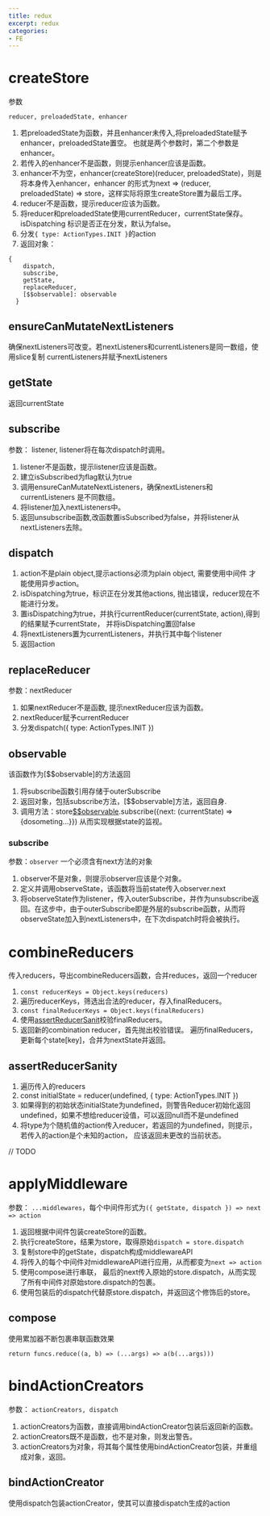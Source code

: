 ```yaml
---
title: redux
excerpt: redux
categories: 
- FE
---
```


# createStore
参数
```
reducer, preloadedState, enhancer
```

1. 若preloadedState为函数，并且enhancer未传入,将preloadedState赋予enhancer，preloadedState置空。
也就是两个参数时，第二个参数是enhancer。
2. 若传入的enhancer不是函数，则提示enhancer应该是函数。
3. enhancer不为空，enhancer(createStore)(reducer, preloadedState)，则是将本身传入enhancer，enhancer
的形式为next => (reducer, preloadedState) => store，这样实际将原生createStore置为最后工序。
4. reducer不是函数，提示reducer应该为函数。
5. 将reducer和preloadedState使用currentReducer，currentState保存。isDispatching
标识是否正在分发，默认为false。
6. 分发`{ type: ActionTypes.INIT }`的action
7. 返回对象：

```
{
    dispatch,
    subscribe,
    getState,
    replaceReducer,
    [$$observable]: observable
  }
```

## ensureCanMutateNextListeners
确保nextListeners可改变。若nextListeners和currentListeners是同一数组，使用slice复制
currentListeners并赋予nextListeners

## getState
返回currentState

## subscribe
参数： listener, listener将在每次dispatch时调用。
1. listener不是函数，提示listener应该是函数。
2. 建立isSubscribed为flag默认为true
3. 调用ensureCanMutateNextListeners，确保nextListeners和currentListeners
是不同数组。
4. 将listener加入nextListeners中。
5. 返回unsubscribe函数,改函数置isSubscribed为false，并将listener从nextListeners去除。

## dispatch
1. action不是plain object,提示actions必须为plain object, 需要使用中间件
才能使用异步action。
2. isDispatching为true，标识正在分发其他actions, 抛出错误，reducer现在不能进行分发。
3. 置isDispatching为true，并执行currentReducer(currentState, action),得到的结果赋予currentState，
并将isDispatching置回false
4. 将nextListeners置为currentListeners，并执行其中每个listener
5. 返回action

## replaceReducer
参数：nextReducer
1. 如果nextReducer不是函数, 提示nextReducer应该为函数。
2. nextReducer赋予currentReducer
3. 分发dispatch({ type: ActionTypes.INIT })

## observable
该函数作为[$$observable]的方法返回

1. 将subscribe函数引用存储于outerSubscribe
2. 返回对象，包括subscribe方法，[$$observable]方法，返回自身.
3. 调用方法：store[$$observable]().subscribe({next: (currentState) => {dosometing...}}) 从而实现根据state的监视。

### subscribe
参数：`observer`
一个必须含有next方法的对象
1. observer不是对象，则提示observer应该是个对象。
2. 定义并调用observeState，该函数将当前state传入observer.next
3. 将observeState作为listener，传入outerSubscribe，并作为unsubscribe返回。在这步中，由于outerSubscribe即是外层的subscribe函数，从而将
observeState加入到nextListeners中，在下次dispatch时将会被执行。

# combineReducers
传入reducers，导出combineReducers函数，合并reduces，返回一个reducer

1. `const reducerKeys = Object.keys(reducers)`
2. 遍历reducerKeys，筛选出合法的reducer，存入finalReducers。
3. `const finalReducerKeys = Object.keys(finalReducers)`
4. 使用[assertReducerSanit](#assertReducerSanity)校验finalReducers。
5. 返回新的combination reducer，首先抛出校验错误。 遍历finalReducers，
更新每个state[key]，合并为nextState并返回。

## assertReducerSanity
1. 遍历传入的reducers
2. const initialState = reducer(undefined, { type: ActionTypes.INIT })
3. 如果得到的初始状态initialState为undefined，则警告Reducer初始化返回undefined，如果不想给reducer设值，可以返回null而不是undefined
4. 将type为个随机值的action传入reducer，若返回的为undefined，则提示，若传入的action是个未知的action，
应该返回未更改的当前状态。


// TODO

# applyMiddleware
参数： `...middlewares`，每个中间件形式为`({ getState, dispatch }) => next => action`

1. 返回根据中间件包装createStore的函数。
2. 执行createStore，结果为store，取得原始`dispatch = store.dispatch`
3. 复制store中的getState，dispatch构成middlewareAPI
4. 将传入的每个中间件对middlewareAPI进行应用，从而都变为`next => action`
5. 使用compose进行串联， 最后的next传入原始的store.dispatch，从而实现了所有中间件对原始store.dispatch的包裹。
6. 使用包装后的dispatch代替原store.dispatch，并返回这个修饰后的store。

## compose
使用累加器不断包裹串联函数效果

`return funcs.reduce((a, b) => (...args) => a(b(...args)))`

# bindActionCreators
参数： `actionCreators, dispatch`

1. actionCreators为函数，直接调用bindActionCreator包装后返回新的函数。
2. actionCreators既不是函数，也不是对象，则发出警告。
3. actionCreators为对象，将其每个属性使用bindActionCreator包装，并重组成对象，返回。

## bindActionCreator
使用dispatch包装actionCreator，使其可以直接dispatch生成的action


